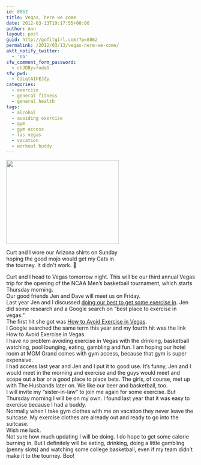 ```yaml
---
id: 8862
title: Vegas, here we come
date: 2012-03-13T19:17:55+00:00
author: Ann
layout: post
guid: http://gofitgirl.com/?p=8862
permalink: /2012/03/13/vegas-here-we-come/
aktt_notify_twitter:
  - 'no'
sfw_comment_form_password:
  - chJDByvfndeG
sfw_pwd:
  - CiLqtA1hEJZy
categories:
  - exercise
  - general fitness
  - general health
tags:
  - alcohol
  - avoiding exercise
  - gym
  - gym access
  - las vegas
  - vacation
  - workout buddy
---
```

<div id="attachment_8868" style="width: 310px" class="wp-caption alignleft">
  <a href="http://gofitgirl.com/blog/wp-content/uploads/2012/03/arizona.jpg"><img class="size-medium wp-image-8868" title="arizona" src="http://gofitgirl.com/blog/wp-content/uploads/2012/03/arizona-300x223.jpg" alt="" width="300" height="223" /></a>
  
  <p class="wp-caption-text">
    Curt and I wore our Arizona shirts on Sunday hoping the good mojo would get my Cats in the tourney. It didn't work. 🙁
  </p>
</div>

  
Curt and I head to Vegas tomorrow night. This will be our third annual Vegas trip for the opening of the NCAA Men&#8217;s basketball tournament, which starts Thursday morning.  
Our good friends Jen and Dave will meet us on Friday.  
Last year Jen and I discussed [doing our best to get some exercise in](http://gofitgirl.com/?p=4102). Jen did some research and a Google search on “best place to exercise in vegas.&#8221;  
The first hit she got was [How to Avoid Exercise in Vegas](http://www.vegaschatter.com/story/2010/4/1/17447/52651/vegas-travel/How+To+Avoid+Exercise+in+Vegas).  
I Google searched the same term this year and my fourth hit was the link How to Avoid Exercise in Vegas.  
I have no problem avoiding exercise in Vegas with the drinking, basketball watching, pool lounging, eating, gambling and fun. I am hoping our hotel room at MGM Grand comes with gym access, because that gym is super expensive.  
I had access last year and Jen and I put it to good use. It&#8217;s funny, Jen and I would meet in the morning and exercise and the guys would meet and scope out a bar or a good place to place bets. The girls, of course, met up with The Husbands later on. We like our beer and basketball, too.  
I will invite my &#8220;sister-in-law&#8221; to join me again for some exercise. But Thursday morning I will be on my own. I found last year that it was easy to exercise because I had a buddy.  
Normally when I take gym clothes with me on vacation they never leave the suitcase. My exercise clothes are already out and ready to go into the suitcase.  
Wish me luck.  
Not sure how much updating I will be doing. I do hope to get some calorie burning in. But I definitely will be eating, drinking, doing a little gambling (penny slots) and watching some college basketball, even if my team didn&#8217;t make it to the tourney. Boo!